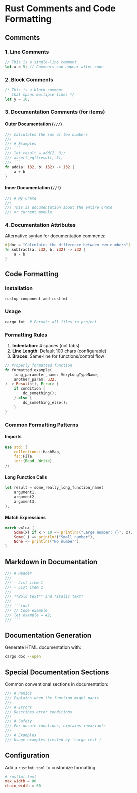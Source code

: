 # Rust Comments and Code Formatting


## Comments

### 1. Line Comments
```rust
// This is a single-line comment
let x = 5; // Comments can appear after code
```

### 2. Block Comments
```rust
/* This is a block comment
   that spans multiple lines */
let y = 10;
```

### 3. Documentation Comments (for items)

#### Outer Documentation (`///`)

```rust
/// Calculates the sum of two numbers
///
/// # Examples
/// ```
/// let result = add(2, 3);
/// assert_eq!(result, 5);
/// ```
fn add(a: i32, b: i32) -> i32 {
    a + b
}
```

#### Inner Documentation (`//!`)

```rust
//! # My Crate
//! 
//! This is documentation about the entire crate
//! or current module
```

### 4. Documentation Attributes
Alternative syntax for documentation comments:

```rust
#[doc = "Calculates the difference between two numbers"]
fn subtract(a: i32, b: i32) -> i32 {
    a - b
}
```

## Code Formatting


### Installation
```bash
rustup component add rustfmt
```

### Usage
```bash
cargo fmt  # Formats all files in project
```

### Formatting Rules

1. **Indentation**: 4 spaces (not tabs)
2. **Line Length**: Default 100 chars (configurable)
3. **Braces**: Same-line for functions/control flow

```rust
// Properly formatted function
fn formatted_example(
    long_parameter_name: VeryLongTypeName,
    another_param: u32,
) -> Result<(), Error> {
    if condition {
        do_something();
    } else {
        do_something_else();
    }
}
```

### Common Formatting Patterns

#### Imports
```rust
use std::{
    collections::HashMap,
    fs::File,
    io::{Read, Write},
};
```

#### Long Function Calls
```rust
let result = some_really_long_function_name(
    argument1,
    argument2,
    argument3,
);
```

#### Match Expressions
```rust
match value {
    Some(x) if x > 10 => println!("Large number: {}", x),
    Some(_) => println!("Small number"),
    None => println!("No number"),
}
```

## Markdown in Documentation


```rust
/// # Header
/// 
/// - List item 1
/// - List item 2
/// 
/// **Bold text** and *italic text*
/// 
/// ```rust
/// // Code example
/// let example = 42;
/// ```
```

## Documentation Generation

Generate HTML documentation with:
```bash
cargo doc --open
```

## Special Documentation Sections

Common conventional sections in documentation:

```rust
/// # Panics
/// Explains when the function might panic
///
/// # Errors
/// Describes error conditions
///
/// # Safety
/// For unsafe functions, explains invariants
///
/// # Examples
/// Usage examples (tested by `cargo test`)
```

## Configuration

Add a `rustfmt.toml` to customize formatting:

```toml
# rustfmt.toml
max_width = 80
chain_width = 60
```
